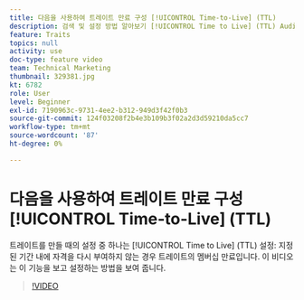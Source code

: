 ```yaml
---
title: 다음을 사용하여 트레이트 만료 구성 [!UICONTROL Time-to-Live] (TTL)
description: 검색 및 설정 방법 알아보기 [!UICONTROL Time to Live] (TTL) Audience Manager. 이 설정은 사용자가 지정된 기간 내에 자격을 다시 부여하지 않는 경우 트레이트의 멤버십 만료를 설정하는 트레이트를 만들 때 사용합니다.
feature: Traits
topics: null
activity: use
doc-type: feature video
team: Technical Marketing
thumbnail: 329381.jpg
kt: 6782
role: User
level: Beginner
exl-id: 7190963c-9731-4ee2-b312-949d3f42f0b3
source-git-commit: 124f03208f2b4e3b109b3f02a2d3d59210da5cc7
workflow-type: tm+mt
source-wordcount: '87'
ht-degree: 0%

---
```


# 다음을 사용하여 트레이트 만료 구성 [!UICONTROL Time-to-Live] (TTL)

트레이트를 만들 때의 설정 중 하나는 [!UICONTROL Time to Live] (TTL) 설정: 지정된 기간 내에 자격을 다시 부여하지 않는 경우 트레이트의 멤버십 만료입니다. 이 비디오는 이 기능을 보고 설정하는 방법을 보여 줍니다.

>[!VIDEO](https://video.tv.adobe.com/v/329381/?quality=12&learn=on)
